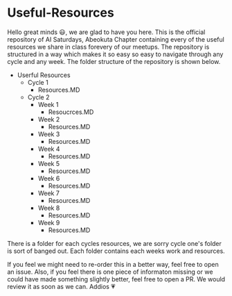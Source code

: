 # Useful-Resources
Hello great minds :smiley:, we are glad to have you here. This is the official repository of AI Saturdays, Abeokuta Chapter containing every of the useful resources we share in class forevery of our meetups. 
The repository is structured in a way which makes it so easy so easy to navigate through any cycle and any week. The folder structure of the repository is shown below.

+ Userful Resources
    + Cycle 1
        - Resources.MD
    + Cycle 2
        + Week 1
            - Resoucrces.MD
        + Week 2
            - Resources.MD
        + Week 3
            - Resources.MD
        + Week 4
            - Resources.MD
        + Week 5
            - Resources.MD
        + Week 6
            - Resources.MD
        + Week 7
            - Resources.MD
        + Week 8
            - Resources.MD
        + Week 9
            - Resources.MD
            
There is a folder for each cycles resources, we are sorry cycle one's folder is sort of banged out. Each folder contains each weeks work and resources.

If you feel we might need to re-order this in a better way, feel free to open an issue. Also, if you feel there is one piece of informaton missing or we could have made something slightly better, feel free to open a PR. We would review it as soon as we can. Addios :heartpulse:
